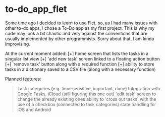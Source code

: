 # to-do_app_flet

Some time ago I decided to learn to use Flet, so, as I had many issues with other to-do apps, I chose a To-Do app as my first project. This is why my code may look a bit chaotic and very against the conventions that are usually implemented by other programmists. Sorry about that, I am kinda improvising.

At the current moment added:
  [+] home screen that lists the tasks in a singular list view
  [+] 'add new task' screen linked to a floating action button
  [+] 'remove task' button along with a required function
  [+] ability to store tasks in a dictionary saved to a CSV file (along with a necessary function)

Planned features:
  > Task categories (e.g. time-sensitive, important, done)
  > Integration with Google Tasks, iCloud (still figuring this one out)
  > 'edit task' screen to change the already existing ones
  > ability to 'cross out tasks' with the use of a checkbox (connected to task categories)
  > state handling for iOS and Android

